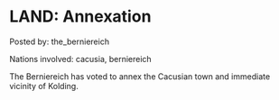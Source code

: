 # LAND: Annexation

Posted by: the_berniereich

Nations involved: cacusia, berniereich

The Berniereich has voted to annex the Cacusian town and immediate vicinity of Kolding.